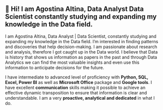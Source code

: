  👋 Hi! 
   I am Agostina Altina, Data Analyst  Data Scientist constantly studying and expanding my knowledge in the Data field. 
   -
   I am Agostina Altina, Data Analyst | Data Scientist, constantly studying and expanding my knowledge in the Data field. 
   I’m interested in finding patterns and discoveries that help decision-making. I am passionate about research and analysis, therefore I got caught up in the Data world.
   I believe that Data is history that shows us information as papers in the past and through Data Analytics we can find the most valuable insights 
   and even use this information to anticipate decisions for the future. 
    
   I have intermediate to advanced level of proficiency with **Python, SQL, Excel, Power BI** as well as **Microsoft Office** package and **Google tools**.
   I have excellent **communication** skills making it possible to achieve an effective dynamic transposition to ensure that information is clear and understandable. I am a very **proactive, analytical and dedicated** in what I do.


<!---
AgosAl0/AgosAl0 is a ✨ special ✨ repository because its `README.md` (this file) appears on your GitHub profile.
You can click the Preview link to take a look at your changes.
--->

